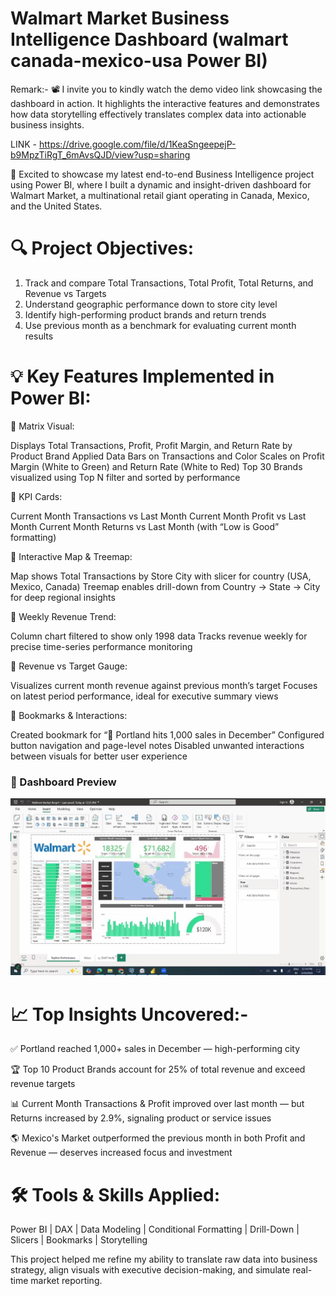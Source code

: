 # Walmart Market Business Intelligence Dashboard (walmart canada-mexico-usa Power BI)
Remark:- 📽️ I invite you to kindly watch the demo video link showcasing the dashboard in action. It highlights the interactive features and demonstrates how data storytelling effectively translates complex data into actionable business insights.

LINK - https://drive.google.com/file/d/1KeaSngeepejP-b9MpzTiRgT_6mAvsQJD/view?usp=sharing

🚀 Excited to showcase my latest end-to-end Business Intelligence project using Power BI, where I built a dynamic and insight-driven dashboard for Walmart Market, a multinational retail giant operating in Canada, Mexico, and the United States.

# 🔍 Project Objectives:
1. Track and compare Total Transactions, Total Profit, Total Returns, and Revenue vs Targets
2. Understand geographic performance down to store city level
3. Identify high-performing product brands and return trends
4. Use previous month as a benchmark for evaluating current month results

# 💡 Key Features Implemented in Power BI:

🔹 Matrix Visual:

Displays Total Transactions, Profit, Profit Margin, and Return Rate by Product Brand
Applied Data Bars on Transactions and Color Scales on Profit Margin (White to Green) and Return Rate (White to Red)
Top 30 Brands visualized using Top N filter and sorted by performance

🔹 KPI Cards:

Current Month Transactions vs Last Month
Current Month Profit vs Last Month
Current Month Returns vs Last Month (with “Low is Good” formatting)

🔹 Interactive Map & Treemap:

Map shows Total Transactions by Store City with slicer for country (USA, Mexico, Canada)
Treemap enables drill-down from Country → State → City for deep regional insights

🔹 Weekly Revenue Trend:

Column chart filtered to show only 1998 data
Tracks revenue weekly for precise time-series performance monitoring

🔹 Revenue vs Target Gauge:

Visualizes current month revenue against previous month’s target
Focuses on latest period performance, ideal for executive summary views

🔹 Bookmarks & Interactions:

Created bookmark for “📍 Portland hits 1,000 sales in December”
Configured button navigation and page-level notes
Disabled unwanted interactions between visuals for better user experience

### 📸 Dashboard Preview

![Dashboard Screenshot](Dashboard%201.jpg)


# 📈 Top Insights Uncovered:-

✅ Portland reached 1,000+ sales in December — high-performing city

🏆 Top 10 Product Brands account for 25% of total revenue and exceed revenue targets

📊 Current Month Transactions & Profit improved over last month — but Returns increased by 2.9%, signaling product or service issues

🌎 Mexico's Market outperformed the previous month in both Profit and Revenue — deserves increased focus and investment

# 🛠️ Tools & Skills Applied:
Power BI | DAX | Data Modeling | Conditional Formatting | Drill-Down | Slicers | Bookmarks | Storytelling

This project helped me refine my ability to translate raw data into business strategy, align visuals with executive decision-making, and simulate real-time market reporting.
